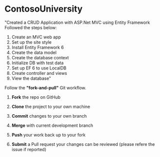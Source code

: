 # ContosoUniversity
"Created a CRUD Application with ASP.Net MVC using Entity Framework   Followed the steps below:   
1. Create an MVC web app
2. Set up the site style
3. Install Entity Framework 6
4. Create the data model
5. Create the database context
6. Initialize DB with test data
7. Set up EF 6 to use LocalDB
8. Create controller and views
9. View the database"


Follow the **"fork-and-pull"** Git workflow.


1. **Fork** the repo on GitHub


2. **Clone** the project to your own machine

3. **Commit** changes to your own branch


4. **Merge** with current development branch

5. **Push** your work back up to your fork

6. **Submit** a Pull request your changes can be reviewed (please refere the issue if reported)




